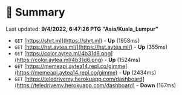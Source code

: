 # 📖 Summary
Last updated: **9/4/2022, 6:47:26 PTG "Asia/Kuala_Lumpur"**

- `GET` [https://shrt.ml](https://shrt.ml) - **Up** (1958ms)
- `GET` [https://hst.aytea.ml/](https://hst.aytea.ml/) - **Up** (355ms)
- `GET` [https://color.aytea.ml/4b31d6.png](https://color.aytea.ml/4b31d6.png) - **Up** (1524ms)
- `GET` [https://memeapi.aytea14.repl.co/gimme](https://memeapi.aytea14.repl.co/gimme) - **Up** (2434ms)
- `GET` [https://teledrivemy.herokuapp.com/dashboard](https://teledrivemy.herokuapp.com/dashboard) - **Down** (167ms)
